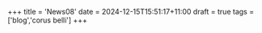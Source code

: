 +++
title = 'News08'
date = 2024-12-15T15:51:17+11:00
draft = true
tags = ['blog','corus belli']
+++
